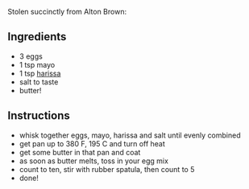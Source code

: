 Stolen succinctly from Alton Brown:

## Ingredients
* 3 eggs
* 1 tsp mayo
* 1 tsp [harissa](harissa.md)
* salt to taste
* butter!

## Instructions
* whisk together eggs, mayo, harissa and salt until evenly combined
* get pan up to 380 F, 195 C and turn off heat
* get some butter in that pan and coat
* as soon as butter melts, toss in your egg mix
* count to ten, stir with rubber spatula, then count to 5
* done!

